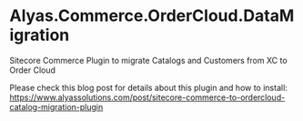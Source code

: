 # Alyas.Commerce.OrderCloud.DataMigration
Sitecore Commerce Plugin to migrate Catalogs and Customers from XC to Order Cloud

Please check this blog post for details about this plugin and how to install: 
https://www.alyassolutions.com/post/sitecore-commerce-to-ordercloud-catalog-migration-plugin
